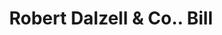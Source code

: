 ---
doi: 10.7916/D8ZK6TS3
date_other: '1863'
date_other_textual: '1863'
form: printed ephemera
genre:
- Invoices
name:
- Robert Dalzell & Co.
object_in_context_url: https://biggert.cul.columbia.edu/items/view/ave_biggert_01489
subject_hierarchical_geographic:
- Pittsburgh, Pennsylvania, United States
subject_name:
- Robert Dalzell & Co.
title: Robert Dalzell & Co.. Bill
sort_title: Robert Dalzell & Co.. Bill
call_number: ave_biggert_01489
coordinates:
- 40.439722222222215,-79.97638888888889
pid: ave_biggert_01489
identifiers: ave_biggert_01489
thumbnail: https://derivativo-2.library.columbia.edu/iiif/2/ldpd:344034/full/!256,256/0/native.jpg
permalink: /biggert/ave_biggert_01489/
layout: iiif-image-page
---